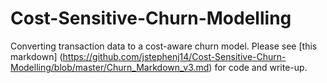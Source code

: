 # Cost-Sensitive-Churn-Modelling
Converting transaction data to a cost-aware churn model. Please see [this markdown] (https://github.com/jstephenj14/Cost-Sensitive-Churn-Modelling/blob/master/Churn_Markdown_v3.md) for code and write-up.
